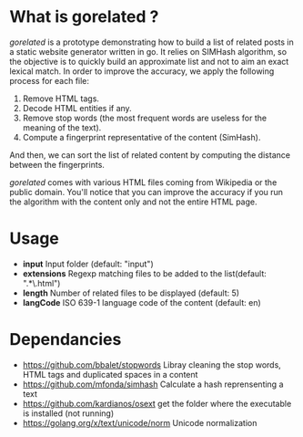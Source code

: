 # What is gorelated ?

*gorelated* is a prototype demonstrating how to build a list of related posts in a static website generator written in go.
It relies on SIMHash algorithm, so the objective is to quickly build an approximate list and not to aim an exact lexical match.
In order to improve the accuracy, we apply the following process for each file:
1. Remove HTML tags.
2. Decode HTML entities if any.
3. Remove stop words (the most frequent words are useless for the meaning of the text).
4. Compute a fingerprint representative of the content (SimHash).

And then, we can sort the list of related content by computing the distance between the fingerprints.

*gorelated* comes with various HTML files coming from Wikipedia or the public domain.
You'll notice that you can improve the accuracy if you run the algorithm with the content only and not the entire HTML page.

# Usage

* **input**  Input folder (default: "input")
* **extensions** Regexp matching files to be added to the list(default: ".*\\.html")
* **length** Number of related files to be displayed (default: 5)
* **langCode** ISO 639-1 language code of the content (default: en)

# Dependancies

* https://github.com/bbalet/stopwords Libray cleaning the stop words, HTML tags and duplicated spaces in a content
* https://github.com/mfonda/simhash Calculate a hash reprensenting a text
* https://github.com/kardianos/osext get the folder where the executable is installed (not running)
* https://golang.org/x/text/unicode/norm Unicode normalization
